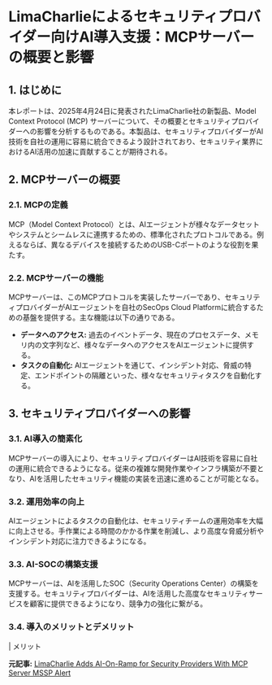 # LimaCharlieによるセキュリティプロバイダー向けAI導入支援：MCPサーバーの概要と影響

## 1. はじめに

本レポートは、2025年4月24日に発表されたLimaCharlie社の新製品、Model Context Protocol (MCP) サーバーについて、その概要とセキュリティプロバイダーへの影響を分析するものである。本製品は、セキュリティプロバイダーがAI技術を自社の運用に容易に統合できるよう設計されており、セキュリティ業界におけるAI活用の加速に貢献することが期待される。

## 2. MCPサーバーの概要

### 2.1. MCPの定義

MCP（Model Context Protocol）とは、AIエージェントが様々なデータセットやシステムとシームレスに連携するための、標準化されたプロトコルである。例えるならば、異なるデバイスを接続するためのUSB-Cポートのような役割を果たす。

### 2.2. MCPサーバーの機能

MCPサーバーは、このMCPプロトコルを実装したサーバーであり、セキュリティプロバイダーがAIエージェントを自社のSecOps Cloud Platformに統合するための基盤を提供する。主な機能は以下の通りである。

* **データへのアクセス:** 過去のイベントデータ、現在のプロセスデータ、メモリ内の文字列など、様々なデータへのアクセスをAIエージェントに提供する。
* **タスクの自動化:** AIエージェントを通じて、インシデント対応、脅威の特定、エンドポイントの隔離といった、様々なセキュリティタスクを自動化する。

## 3. セキュリティプロバイダーへの影響

### 3.1. AI導入の簡素化

MCPサーバーの導入により、セキュリティプロバイダーはAI技術を容易に自社の運用に統合できるようになる。従来の複雑な開発作業やインフラ構築が不要となり、AIを活用したセキュリティ機能の実装を迅速に進めることが可能となる。

### 3.2. 運用効率の向上

AIエージェントによるタスクの自動化は、セキュリティチームの運用効率を大幅に向上させる。手作業による時間のかかる作業を削減し、より高度な脅威分析やインシデント対応に注力できるようになる。

### 3.3. AI-SOCの構築支援

MCPサーバーは、AIを活用したSOC（Security Operations Center）の構築を支援する。セキュリティプロバイダーは、AIを活用した高度なセキュリティサービスを顧客に提供できるようになり、競争力の強化に繋がる。

### 3.4. 導入のメリットとデメリット

| メリット 

**元記事:** [LimaCharlie Adds AI-On-Ramp for Security Providers With MCP Server MSSP Alert](https://www.msspalert.com/news/limacharlie-adds-ai-on-ramp-for-security-providers-with-mcp-server)